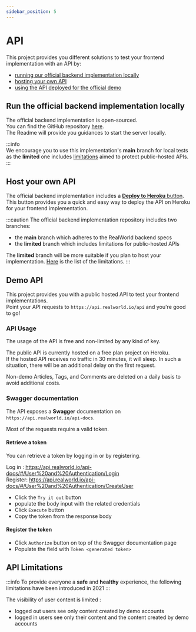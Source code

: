 ```yaml
---
sidebar_position: 5
---
```


# API

This project provides you different solutions to test your frontend implementation with an API by:
- [running our official backend implementation locally](#run-the-official-backend-implementation-locally)
- [hosting your own API](#host-your-own-api)
- [using the API deployed for the official demo](#demo-api)

## Run the official backend implementation locally

The official backend implementation is open-sourced.  
You can find the GitHub repository [here](https://github.com/gothinkster/node-express-prisma-v1-official-app).  
The Readme will provide you guidances to start the server locally.

:::info  
We encourage you to use this implementation's **main** branch for local tests as the **limited** one includes [limitations](#api-limitations) aimed to protect public-hosted APIs.  
:::


## Host your own API

The official backend implementation includes a [**Deploy to Heroku** button](https://github.com/gothinkster/node-express-prisma-v1-official-app#deploy-to-heroku).  
This button provides you a quick and easy way to deploy the API on Heroku for your frontend implementation.

:::caution 
The official backend implementation repository includes two branches:
- the **main** branch which adheres to the RealWorld backend specs
- the **limited** branch which includes limitations for public-hosted APIs

The **limited** branch will be more suitable if you plan to host your implementation.
[Here](#api-limitations) is the list of the limitations.
:::

## Demo API

This project provides you with a public hosted API to test your frontend implementations.  
Point your API requests to `https://api.realworld.io/api` and you're good to go!


### API Usage

The usage of the API is free and non-limited by any kind of key.

The public API is currently hosted on a free plan project on Heroku.  
If the hosted API receives no traffic in 30 minutes, it will sleep. In such a situation, there will be an additional delay on the first request.

Non-demo Articles, Tags, and Comments are deleted on a daily basis to avoid additional costs.

### Swagger documentation

The API exposes a **Swagger** documentation on `https://api.realworld.io/api-docs`.

Most of the requests require a valid token.

#### Retrieve a token

You can retrieve a token by logging in or by registering.

Log in : https://api.realworld.io/api-docs/#/User%20and%20Authentication/Login  
Register: https://api.realworld.io/api-docs/#/User%20and%20Authentication/CreateUser  

* Click the `Try it out` button
* populate the body input with the related credentials
* Click `Execute` button
* Copy the token from the response body

#### Register the token

* Click `Authorize` button on top of the Swagger documentation page
* Populate the field with `Token <generated token>`

## API Limitations

:::info
To provide everyone a **safe** and **healthy** experience, the following limitations have been introduced in 2021
:::

The visibility of user content is limited :
- logged out users see only content created by demo accounts
- logged in users see only their content and the content created by demo accounts
